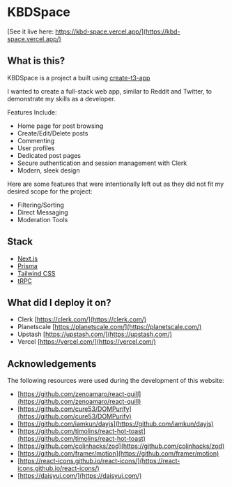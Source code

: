 # KBDSpace

[See it live here: https://kbd-space.vercel.app/](https://kbd-space.vercel.app/)
## What is this?

KBDSpace is a project a built using [create-t3-app](https://create.t3.gg)

I wanted to create a full-stack web app, similar to Reddit and Twitter, to demonstrate my skills as a developer. 

Features Include:
- Home page for post browsing
- Create/Edit/Delete posts
- Commenting
- User profiles
- Dedicated post pages 
- Secure authentication and session management with Clerk
- Modern, sleek design

Here are some features that were intentionally left out as they did not fit my desired scope for the project:
- Filtering/Sorting
- Direct Messaging
- Moderation Tools

## Stack

- [Next.js](https://nextjs.org)
- [Prisma](https://prisma.io)
- [Tailwind CSS](https://tailwindcss.com)
- [tRPC](https://trpc.io)

## What did I deploy it on?

- Clerk [https://clerk.com/](https://clerk.com/)
- Planetscale [https://planetscale.com/](https://planetscale.com/)
- Upstash [https://upstash.com/](https://upstash.com/)
- Vercel [https://vercel.com/](https://vercel.com/)

## Acknowledgements  

The following resources were used during the development of this website:
- [https://github.com/zenoamaro/react-quill](https://github.com/zenoamaro/react-quill)
- [https://github.com/cure53/DOMPurify](https://github.com/cure53/DOMPurify)
- [https://github.com/iamkun/dayjs](https://github.com/iamkun/dayjs)
- [https://github.com/timolins/react-hot-toast](https://github.com/timolins/react-hot-toast)
- [https://github.com/colinhacks/zod](https://github.com/colinhacks/zod)
- [https://github.com/framer/motion](https://github.com/framer/motion)
- [https://react-icons.github.io/react-icons/](https://react-icons.github.io/react-icons/)
- [https://daisyui.com/](https://daisyui.com/)



